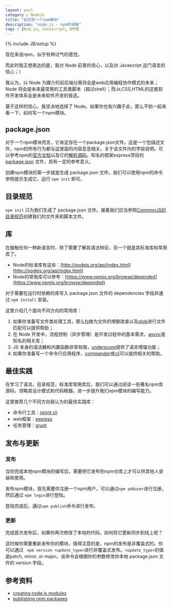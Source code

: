 ```yaml
---
layout: post
category : NodeJs
title: "如何写一个npm模块"
description: "node.js - npm的讲解"
tags : [Nod.js, Javascript, NPM]
---
```

{% include JB/setup %}

现在来说npm，似乎有种过气的感觉。

而此时我正想表达的是，我对 Node 前景的信心，以及对 Javascript 这门语言的信心；）

我认为，以 Node 为媒介的前后端分离将会是web应用编程协作模式的未来；Node 将会是未来最常用的工具类脚本（超过shell）；而Js,CSS,HTML的这套软件开发体系会是未来软件开发的首选。

基于这样的信心，我坚决地选择了 Node。如果你也有兴趣于此，那么不妨一起来看一下，如何写一个npm模块。

## package.json

对于一个npm模块而言，它肯定存在一个package.json文件。这是一个包描述文件，npm的所有行为都与这里面的内容息息相关。关于该文件内的字段说明，可以参考npm的[官方文档](https://www.npmjs.org/doc/files/package.json.html)以及它的[解析源码](https://github.com/npm/read-package-json)。知名的框架express项目的 [package.json](https://github.com/strongloop/express/blob/master/package.json) 文件，具有一定的参考意义。

创建npm模块的第一步就是生成 package.json 文件，我们可以使用npm的命令参照提示生成它，运行 `npm init` 即可。

## 目录规范

`npm init` 只为我们生成了 package.json 文件。接着我们应当参照[CommonJS的目录规范](http://wiki.commonjs.org/wiki/Packages/1.0#Package_Directory_Layout)创建我们的文件夹和脚本文件。

## 库

在接触任何一种新语言时，除了需要了解其语法特征，另一个就是其标准库和常用库了。

* Node的标准库有这些：[http://nodejs.org/api/index.html](http://nodejs.org/api/index.html)
* Node的常用库可以参考：[https://www.npmjs.org/browse/depended](https://www.npmjs.org/browse/depended)

对于需要在运行时依赖的库写入 package.json 文件的 dependencies 字段并通过 `npm install` 安装。

这里介绍几个面向不同方向的常用库：

1. 如果你准备写文件类处理工具，那么[fs](http://nodejs.org/api/fs.html)做为文件的增删改查以及[glob](https://www.npmjs.com/package/glob)进行文件匹配可以提供帮助；
2. 在 Node 开发中，流程控制（异步管理）是开发过程中的基本需求，[async](https://www.npmjs.com/package/async)是知名的相关库；
3. JS 本身的语法糖和内置函数非常有限，[underscore](https://www.npmjs.com/package/underscore)提供了语言增强功能；
4. 如果你准备写一个命令行应用程序，[commander](https://www.npmjs.com/package/commander)或[cli](https://www.npmjs.com/package/cli)可以提供相关的帮助。

## 最佳实践

在学习了语法，目录规范，标准库常用库后，我们可以通过阅读一些著名npm库源码，领略其设计模式和代码精髓，进一步提升我们npm模块的编写能力。

这里推荐几个不同方向我认为的最佳实践库：

* 命令行工具：[jshint cli](https://github.com/jshint/jshint/blob/master/src/cli.js)
* web框架：[express](https://github.com/strongloop/express)
* 任务管理：[grunt](http://github.com/gruntjs/grunt)

## 发布与更新

### 发布

当你完成本地npm模块的编写后，需要把它发布到npm仓库上才可以供其他人安装和使用。

发布npm模块，首先需要你注册一个npm用户，可以通过`npm adduser`进行注册，然后通过 `npm login`进行登陆。

登陆完成后，通过`npm publish`命令进行发布。

### 更新

完成首次发布后，如果你再次修改了本地的代码，如何将它更新同步到线上呢？

这时候你需要重新发布你的模块。值得注意的是，npm的发布是非覆盖式的。你可以通过 ` npm version <update_type>`进行非覆盖式发布。`<update_type>`的值是patch, minor, or major。该命令会根据你的参数修改你本地 package.json 文件的 version 字段。

## 参考资料

* [creating node.js modules](https://docs.npmjs.com/getting-started/creating-node-modules)
* [publishing npm packages](https://docs.npmjs.com/getting-started/publishing-npm-packages)
